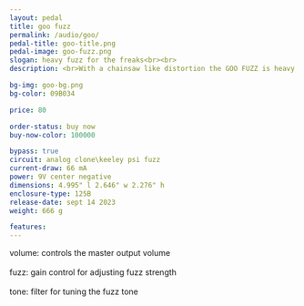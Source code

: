```yaml
---
layout: pedal
title: goo fuzz
permalink: /audio/goo/
pedal-title: goo-title.png
pedal-image: goo-fuzz.png
slogan: heavy fuzz for the freaks<br><br>
description: <br>With a chainsaw like distortion the GOO FUZZ is heavy pedal for heavy rockers. Featuring punk art by goo designs.

bg-img: goo-bg.png
bg-color: 09B034

price: 80

order-status: buy now
buy-now-color: 100000

bypass: true
circuit: analog clone\keeley psi fuzz
current-draw: 66 mA
power: 9V center negative
dimensions: 4.995" l 2.646" w 2.276" h
enclosure-type: 125B
release-date: sept 14 2023
weight: 666 g

features:
---
```


volume: controls the master output volume
<br>
<br>
fuzz: gain control for adjusting fuzz strength
<br>
<br>
tone: filter for tuning the fuzz tone
<br>
<br>
